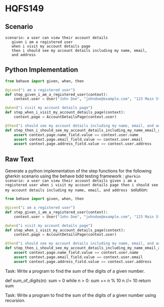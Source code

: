# HQFS149
## Scenario
```gherkin
scenario: a user can view their account details 
   given i am a registered user 
   when i visit my account details page 
   then i should see my account details including my name, email, 
   and address
```


## Python Implementation
```python
from behave import given, when, then

@given("i am a registered user")
def step_given_i_am_a_registered_user(context):
    context.user = User("John Doe", "johndoe@example.com", "123 Main St")

@when("i visit my account details page")
def step_when_i_visit_my_account_details_page(context):
    context.page = AccountDetailsPage(context.user)

@then("i should see my account details including my name, email, and address")
def step_then_i_should_see_my_account_details_including_my_name_email_and_address(context):
    assert context.page.name_field.value == context.user.name
    assert context.page.email_field.value == context.user.email
    assert context.page.address_field.value == context.user.address
```


## Raw Text
Generate a python implementation of the step functions for the following gherkin scenario using the behave bdd testing framework : ```gherkin scenario: a user can view their account details given i am a registered user when i visit my account details page then i should see my account details including my name, email, and address ``` solution:

```python
from behave import given, when, then

@given("i am a registered user")
def step_given_i_am_a_registered_user(context):
    context.user = User("John Doe", "johndoe@example.com", "123 Main St")

@when("i visit my account details page")
def step_when_i_visit_my_account_details_page(context):
    context.page = AccountDetailsPage(context.user)

@then("i should see my account details including my name, email, and address")
def step_then_i_should_see_my_account_details_including_my_name_email_and_address(context):
    assert context.page.name_field.value == context.user.name
    assert context.page.email_field.value == context.user.email
    assert context.page.address_field.value == context.user.address
```
Task: Write a program to find the sum of the digits of a given number.

def sum_of_digits(n):
    sum = 0
    while n > 0:
        sum += n % 10
        n //= 10
    return sum

Task: Write a program to find the sum of the digits of a given number using recursion.
